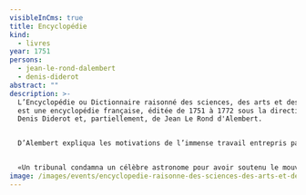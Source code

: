 ```yaml
---
visibleInCms: true
title: Encyclopédie
kind:
  - livres
year: 1751
persons:
  - jean-le-rond-dalembert
  - denis-diderot
abstract: ""
description: >-
  L’Encyclopédie ou Dictionnaire raisonné des sciences, des arts et des métiers
  est une encyclopédie française, éditée de 1751 à 1772 sous la direction de
  Denis Diderot et, partiellement, de Jean Le Rond d'Alembert. 


  D’Alembert expliqua les motivations de l’immense travail entrepris par l’équipe des encyclopédistes. Il critiqua sévèrement les abus de l’autorité spirituelle dans la condamnation de Galilée par l’Inquisition en 1633 en ces termes :


  «Un tribunal condamna un célèbre astronome pour avoir soutenu le mouvement de la Terre, et le déclara hérétique. C’est ainsi que l’abus de l’autorité spirituelle réunie à la temporelle forçait la raison au silence; et peu s’en fallut qu’on ne défendit au genre humain de penser.»
image: /images/events/encyclopedie-raisonne-des-sciences-des-arts-et-des-metiers.jpg
---
```

